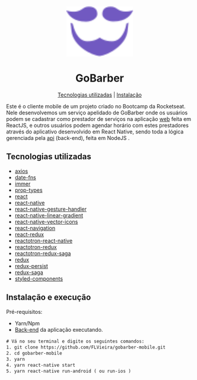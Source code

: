 <h1 align="center">
<img src="logo-purple.svg" width="180"/>

<br />
<br />
GoBarber 
</h1>

<p align="center">
  <a href="#tecnologias-utilizadas">Tecnologias utilizadas</a> |
  <a href="#instalação-e-execução">Instalação</a> 
</p>

Este é o cliente mobile de um projeto criado no Bootcamp da Rocketseat. Nele desenvolvemos um serviço apelidado de GoBarber onde os usuários podem se cadastrar como prestador de serviços na aplicação [web](https://github.com/FLVieira/gobarber-front) feita em ReactJS, e outros usuários podem agendar horário com estes prestadores através do aplicativo desenvolvido em React Native, sendo toda a lógica gerenciada pela [api](https://github.com/FLVieira/gobarber-api) (back-end), feita em NodeJS .

## Tecnologias utilizadas

- [axios](https://github.com/axios/axios)
- [date-fns](https://github.com/date-fns/date-fns)
- [immer](https://github.com/immerjs/immer)
- [prop-types](https://github.com/facebook/prop-types)
- [react](https://github.com/facebook/react)
- [react-native](https://github.com/facebook/react-native)
- [react-native-gesture-handler](https://github.com/kmagiera/react-native-gesture-handler)
- [react-native-linear-gradient](https://github.com/react-native-community/react-native-linear-gradient)
- [react-native-vector-icons](https://github.com/oblador/react-native-vector-icons)
- [react-navigation](https://github.com/react-navigation/react-navigation)
- [react-redux](https://github.com/reduxjs/react-redux)
- [reactotron-react-native](https://github.com/infinitered/reactotron-react-native)
- [reactotron-redux](https://github.com/infinitered/reactotron-redux)
- [reactotron-redux-saga](https://github.com/infinitered/reactotron-redux-saga)
- [redux](https://github.com/reduxjs/redux)
- [redux-persist](https://github.com/rt2zz/redux-persist)
- [redux-saga](https://github.com/redux-saga/redux-saga)
- [styled-components](https://github.com/styled-components/styled-components)

## Instalação e execução

Pré-requisitos:

- Yarn/Npm
- [Back-end](https://github.com/FLVieira/gobarber-api) da aplicação executando.

```
# Vá no seu terminal e digite os seguintes comandos:
1. git clone https://github.com/FLVieira/gobarber-mobile.git
2. cd gobarber-mobile
3. yarn 
4. yarn react-native start
5. yarn react-native run-android ( ou run-ios )
```
